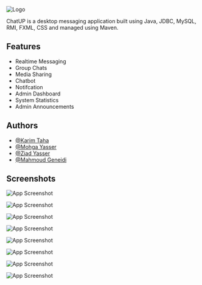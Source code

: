 
![Logo](https://i.ibb.co/WBGpZ4p/Screenshot-2023-01-24-172543-removebg-preview-1.png)


ChatUP is a desktop messaging application built using Java, JDBC, MySQL, RMI, FXML, CSS and managed using Maven.

## Features

- Realtime Messaging
- Group Chats
- Media Sharing
- Chatbot
- Notifcation
- Admin Dashboard
- System Statistics
- Admin Announcements


## Authors

- [@Karim Taha](https://github.com/Karimtaha2)
- [@Mohga Yasser](https://github.com/mohgayasser)
- [@Ziad Yasser](https://github.com/Zyad1999)
- [@Mahmoud Geneidi](https://github.com/Mahmoud-Geneidi)

## Screenshots

![App Screenshot](https://i.ibb.co/cX9SJPd/Screenshot-2023-02-21-010106.png)

![App Screenshot](https://i.ibb.co/DzWwRcC/Screenshot-2023-02-21-010048.png)

![App Screenshot](https://i.ibb.co/tZ3Zmgq/Screenshot-2023-02-21-005824.png)

![App Screenshot](https://i.ibb.co/KGv0hnB/Screenshot-2023-02-21-005730.png)

![App Screenshot](https://i.ibb.co/K01kVNz/Screenshot-2023-02-21-005911.png)

![App Screenshot](https://i.ibb.co/G35sQqW/Screenshot-2023-02-21-005936.png)

![App Screenshot](https://i.ibb.co/sqQQBN6/Screenshot-2023-02-21-011521.png)

![App Screenshot](https://i.ibb.co/3yFQLQd/Screenshot-2023-02-21-011625.png)
